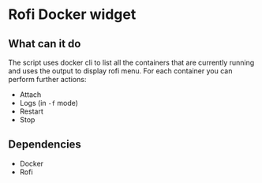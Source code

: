 # Rofi Docker widget
## What can it do
The script uses docker cli to list all the containers that are currently running and uses the output to display rofi menu.
For each container you can perform further actions:
 - Attach
 - Logs (in `-f` mode)
 - Restart
 - Stop

## Dependencies
 - Docker
 - Rofi
